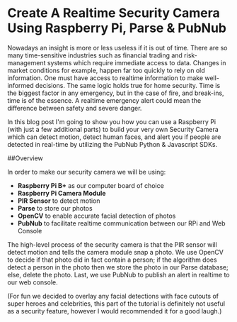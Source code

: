 # Create A Realtime Security Camera Using Raspberry Pi, Parse & PubNub

Nowadays an insight is more or less useless if it is out of time. There are so many time-sensitive industries such as financial trading and risk-management systems which require immediate access to data. Changes in market conditions for example, happen far too quickly to rely on old information. One must have access to realtime information to make well-informed decisions. The same logic holds true for home security. Time is the biggest factor in any emergency, but in the case of fire, and break-ins, time is of the essence. A realtime emergency alert could mean the difference between safety and severe danger.

In this blog post I'm going to show you how you can use a Raspberry Pi (with just a few additional parts) to build your very own Security Camera which can detect motion, detect human faces, and alert you if people are detected in real-time by utilizing the PubNub Python & Javascript SDKs. 

##Overview

In order to make our security camera we will be using:

* **Raspberry Pi B+** as our computer board of choice
* **Raspberry Pi Camera Module**  
* **PIR Sensor** to detect motion
* **Parse** to store our photos
* **OpenCV** to enable accurate facial detection of photos 
* **PubNub** to facilitate realtime communication between our RPi and Web Console


The high-level process of the security camera is that the PIR sensor will detect motion and tells the camera module snap a photo. We use OpenCV to decide if that photo did in fact contain a person; if the algorithm does detect a person in the photo then we store the photo in our Parse database; else, delete the photo. Last, we use PubNub to publish an alert in realtime to our web console. 

(For fun we decided to overlay any facial detections with face cutouts of super heroes and celebrities, this part of the tutorial is definitely not useful as a security feature, however I would recommended it for a good laugh.)
